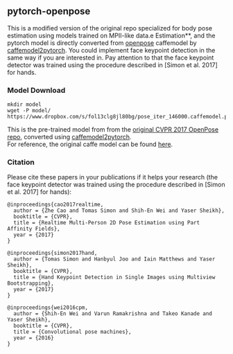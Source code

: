 ## pytorch-openpose

This is a modified version of the original repo specialized for body pose estimation using models trained on MPII-like data.e Estimation**, and the pytorch model is directly converted from [openpose](https://github.com/CMU-Perceptual-Computing-Lab/openpose) caffemodel by [caffemodel2pytorch](https://github.com/vadimkantorov/caffemodel2pytorch). You could implement face keypoint detection in the same way if you are interested in. Pay attention to that the face keypoint detector was trained using the procedure described in [Simon et al. 2017] for hands.

### Model Download

```
mkdir model
wget -P model/ https://www.dropbox.com/s/fol13clg8jl80bg/pose_iter_146000.caffemodel.pt
```

This is the pre-trained model from from the [original CVPR 2017 OpenPose repo](https://github.com/ZheC/Realtime_Multi-Person_Pose_Estimation), converted using [caffemodel2pytorch](https://github.com/vadimkantorov/caffemodel2pytorch).  
For reference, the original caffe model can be found [here](http://posefs1.perception.cs.cmu.edu/Users/ZheCao/pose_iter_146000.caffemodel). 

### Citation
Please cite these papers in your publications if it helps your research (the face keypoint detector was trained using the procedure described in [Simon et al. 2017] for hands):

```
@inproceedings{cao2017realtime,
  author = {Zhe Cao and Tomas Simon and Shih-En Wei and Yaser Sheikh},
  booktitle = {CVPR},
  title = {Realtime Multi-Person 2D Pose Estimation using Part Affinity Fields},
  year = {2017}
}

@inproceedings{simon2017hand,
  author = {Tomas Simon and Hanbyul Joo and Iain Matthews and Yaser Sheikh},
  booktitle = {CVPR},
  title = {Hand Keypoint Detection in Single Images using Multiview Bootstrapping},
  year = {2017}
}

@inproceedings{wei2016cpm,
  author = {Shih-En Wei and Varun Ramakrishna and Takeo Kanade and Yaser Sheikh},
  booktitle = {CVPR},
  title = {Convolutional pose machines},
  year = {2016}
}
```

